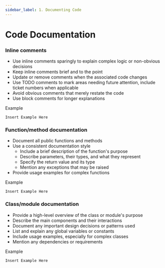 ```yaml
---
sidebar_label: 1. Documenting Code
---
```


# Code Documentation

### Inline comments

- Use inline comments sparingly to explain complex logic or non-obvious decisions
- Keep inline comments brief and to the point
- Update or remove comments when the associated code changes
- Use TODO comments to mark areas needing future attention, include ticket numbers when applicable
- Avoid obvious comments that merely restate the code
- Use block comments for longer explanations

Example

```
Insert Example Here
```

### Function/method documentation

- Document all public functions and methods
- Use a consistent documentation style 
    - Include a brief description of the function's purpose
    - Describe parameters, their types, and what they represent
    - Specify the return value and its type
    - Mention any exceptions that may be raised
- Provide usage examples for complex functions

Example

```
Insert Example Here
```

### Class/module documentation

- Provide a high-level overview of the class or module's purpose
- Describe the main components and their interactions
- Document any important design decisions or patterns used
- List and explain any global variables or constants
- Include usage examples, especially for complex classes
- Mention any dependencies or requirements

Example

```
Insert Example Here
```
